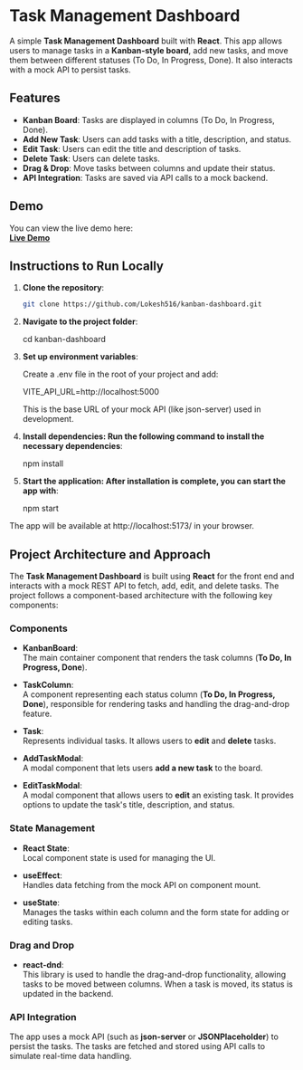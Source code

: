 # Task Management Dashboard

A simple **Task Management Dashboard** built with **React**. This app allows users to manage tasks in a **Kanban-style board**, add new tasks, and move them between different statuses (To Do, In Progress, Done). It also interacts with a mock API to persist tasks.

## Features

- **Kanban Board**: Tasks are displayed in columns (To Do, In Progress, Done).
- **Add New Task**: Users can add tasks with a title, description, and status.
- **Edit Task**: Users can edit the title and description of tasks.
- **Delete Task**: Users can delete tasks.
- **Drag & Drop**: Move tasks between columns and update their status.
- **API Integration**: Tasks are saved via API calls to a mock backend.

## Demo

You can view the live demo here:  
[**Live Demo**](https://kanban-board-dashboard.netlify.app/)

## Instructions to Run Locally

1. **Clone the repository**:
   ```bash
   git clone https://github.com/Lokesh516/kanban-dashboard.git

2. **Navigate to the project folder**:

   cd kanban-dashboard

3. **Set up environment variables**:

   Create a .env file in the root of your project and add:

   VITE_API_URL=http://localhost:5000

   This is the base URL of your mock API (like json-server) used in development.


4. **Install dependencies: Run the following command to install the necessary dependencies**:

    npm install

5. **Start the application: After installation is complete, you can start the app with**:
 
    npm start

The app will be available at http://localhost:5173/ in your browser.

## Project Architecture and Approach

The **Task Management Dashboard** is built using **React** for the front end and interacts with a mock REST API to fetch, add, edit, and delete tasks. The project follows a component-based architecture with the following key components:

### Components

- **KanbanBoard**:  
  The main container component that renders the task columns (**To Do, In Progress, Done**).
  
- **TaskColumn**:  
  A component representing each status column (**To Do, In Progress, Done**), responsible for rendering tasks and handling the drag-and-drop feature.
  
- **Task**:  
  Represents individual tasks. It allows users to **edit** and **delete** tasks.

- **AddTaskModal**:  
  A modal component that lets users **add a new task** to the board.
  
- **EditTaskModal**:  
  A modal component that allows users to **edit** an existing task. It provides options to update the task's title, description, and status.

### State Management

- **React State**:  
  Local component state is used for managing the UI.

- **useEffect**:  
  Handles data fetching from the mock API on component mount.

- **useState**:  
  Manages the tasks within each column and the form state for adding or editing tasks.

### Drag and Drop

- **react-dnd**:  
  This library is used to handle the drag-and-drop functionality, allowing tasks to be moved between columns. When a task is moved, its status is updated in the backend.

### API Integration

  The app uses a mock API (such as **json-server** or **JSONPlaceholder**) to persist the tasks. The tasks are fetched and stored using API calls to simulate real-time data handling.



